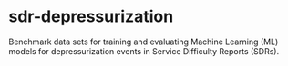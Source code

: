 # sdr-depressurization
Benchmark data sets for training and evaluating Machine Learning (ML) models for depressurization events in Service Difficulty Reports (SDRs). 
